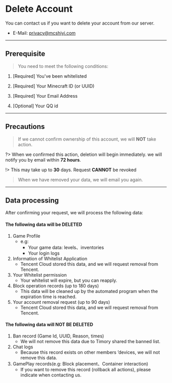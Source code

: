 # Delete Account

You can contact us if you want to delete your account from our server.

- E-Mail: [privacy@mcshiyi.com](mailto:privacy@mcshiyi.com)  

-----

## Prerequisite

> You need to meet the following conditions:

1. [Required] You've been whitelisted

2. [Required] Your Minecraft ID (or UUID)

3. [Required] Your Email Address

4. [Optional] Your QQ id

-----

## Precautions
> If we cannot confirm ownership of this account, we will **NOT** take action.

?> When we confirmed this action, deletion will begin immediately. we will notify you by email within **72 hours**.

!> This may take up to **30** days. Request **CANNOT** be revoked 

> When we have removed your data, we will email you again.

-----

## Data processing

After confirming your request, we will process the following data:

#### The following data will be **DELETED**
1. Game Profile
    - e.g:
        - Your game data: levels、inventories
        - Your login logs
2. Information of Whitelist Application 
    - Tencent Cloud stored this data, and we will request removal from Tencent.
3. Your Whitelist permission
    - Your whitelist will expire, but you can reapply.
4. Block operation records (up to 180 days)
    - This data will be cleaned up by the automated program when the expiration time is reached.
5. Your account removal request (up to 90 days)
    - Tencent Cloud stored this data, and we will request removal from Tencent.

#### The following data will **NOT BE DELETED**
1. Ban record (Game Id, UUID, Reason, times)
    - We will not remove this data due to Timory shared the banned list.
2. Chat logs
    - Because this record exists on other members ’devices, we will not remove this data.
3. GamePlay records(e.g: Block placement、Container interaction)
    - If you want to remove this record (rollback all actions), please indicate when contacting us.